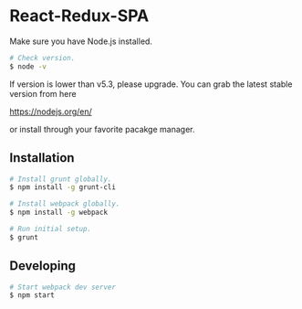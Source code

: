 # React-Redux-SPA

Make sure you have Node.js installed.

```sh
# Check version.
$ node -v
```

If version is lower than v5.3, please upgrade. You can grab the latest stable version from here

https://nodejs.org/en/

or install through your favorite pacakge manager.

## Installation

```sh
# Install grunt globally.
$ npm install -g grunt-cli

# Install webpack globally.
$ npm install -g webpack

# Run initial setup.
$ grunt
```

## Developing

```sh
# Start webpack dev server
$ npm start
```

